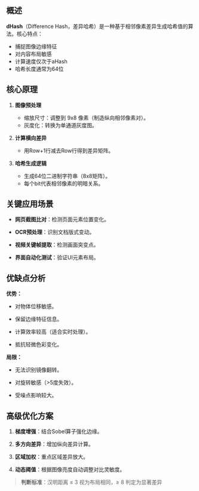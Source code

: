 ## 概述

**dHash**（Difference Hash，差异哈希）是一种基于相邻像素差异生成哈希值的算法。核心特点：
- 捕捉图像边缘特征
- 对内容布局敏感
- 计算速度仅次于aHash
- 哈希长度通常为64位

## 核心原理

1. **图像预处理**
	+ 缩放尺寸：调整到 9x8 像素（制造纵向相邻像素对）。
	+ 灰度化：转换为单通道灰度图。

2. **计算横向差异**
	+ 用Row+1行减去Row行得到差异矩阵。

3. **哈希生成逻辑**
	- 生成64位二进制字符串（8x8矩阵）。
    - 每个bit代表相邻像素的明暗关系。

## 关键应用场景

- **网页截图比对**：检测页面元素位置变化。

- **OCR预处理**：识别文档版式变动。

- **视频关键帧提取**：检测画面突变点。

- **界面自动化测试**：验证UI元素布局。

## 优缺点分析

**优势：**

- 对物体位移敏感。

- 保留边缘特征信息。

- 计算效率较高（适合实时处理）。

- 抵抗轻微色彩变化。

**局限：**

- 无法识别镜像翻转。

- 对旋转敏感（>5度失效）。

- 受噪点影响较大。

## 高级优化方案

1. **梯度增强**：结合Sobel算子强化边缘。

2. **多方向差异**：增加纵向差异计算。

3. **区域加权**：重点区域差异放大。

4. **动态阈值**：根据图像亮度自动调整对比灵敏度。

> **判断标准**：汉明距离 ≤ 3 视为布局相同，≥ 8 判定为显著差异